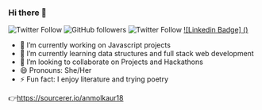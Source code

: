 ### Hi there 👋

<!--
**anmolkaur18/anmolkaur18** is a ✨ _special_ ✨ repository because its `README.md` (this file) appears on your GitHub profile.

Here are some ideas to get you started:
Projects and Hackathons
-->

![Twitter Follow](https://img.shields.io/twitter/follow/_AnmolKaur_?style=social)
![GitHub followers](https://img.shields.io/github/followers/anmolkaur18?style=social)
![Twitter Follow](https://img.shields.io/twitter/follow/LearningAK__?style=social)
[![Linkedin Badge]
()](https://www.linkedin.com/in/anmol-kaur-04ba1b190)

- 🔭 I’m currently working on Javascript projects
- 🌱 I’m currently learning data structures and full stack web development
- 👯 I’m looking to collaborate on Projects and Hackathons 
- 😄 Pronouns: She/Her
- ⚡ Fun fact: I enjoy literature and trying poetry


👉https://sourcerer.io/anmolkaur18
